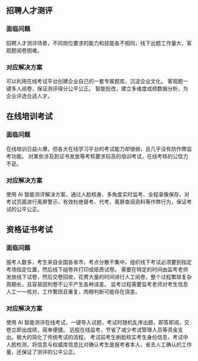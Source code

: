 ## 招聘人才测评
### 面临问题
招聘人才测评场景，不同岗位要求的能力和技能各不相同，线下出题工作量大，客观题阅卷困难。

### 对应解决方案
可以利用在线考试平台创建企业自己的一套专属题库，沉淀企业文化。
客观题一键多人阅卷，保证测评得分公平公正。
智能批改，建立多维度成绩数据分析，为企业评选合适人才。


## 在线培训考试
### 面临问题
在线培训日益火爆，但各大在线学习平台的考试能力却很弱，且几乎没有防作弊监考功能。
对某些涉及到证书发放等考核要求较高的培训考试，在线考核的公信力不足。

### 对应解决方案
使用 AI 智能测评解决方案，通过人脸核身、多角度实时监考、全程录像保存，对考试页面进行离屏警示，有效杜绝替考、代考、离屏查阅资料等作弊行为，保证考试的公平公正。

## 资格证书考试
### 面临问题
报考人数多，考生来自全国各省市，考点分散不集中，组织线下考试必须要到指定考场指定位置，然后线下组卷并打印成纸质试卷。
需要在特定的时间由监考老师发放线下试卷，然后交卷回收，花费大量的时间进行人工阅卷，整个过程繁琐复杂周期长，且容易因判卷不公平产生各种误差。
监考过程需要监考老师对考生信息人工一一核对，工作繁琐且重复，肉眼判断可能存在误差。

### 对应解决方案
使用 AI 智能测评在线考试，一键导入试题，考试时随机乱序出题，即答即阅，交卷立即出成绩，简单便捷。
远程在线监考，节省了减少考试管理人员等资金支出。极大的简化了传统考试的流程。
考试前考生刷脸核实考生身份信息，考试中人脸检测，将信息与权威库信息比对确认考生是报考者本人，省去人工确认的工作量，还保证了测评的公平公正。
